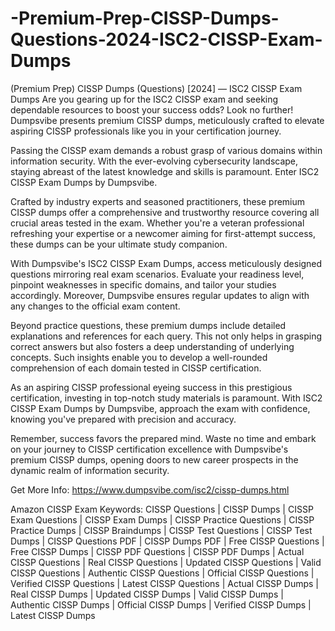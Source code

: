 # -Premium-Prep-CISSP-Dumps-Questions-2024-ISC2-CISSP-Exam-Dumps
(Premium Prep) CISSP Dumps (Questions) [2024] — ISC2 CISSP Exam Dumps
Are you gearing up for the ISC2 CISSP exam and seeking dependable resources to boost your success odds? Look no further! Dumpsvibe presents premium CISSP dumps, meticulously crafted to elevate aspiring CISSP professionals like you in your certification journey.

Passing the CISSP exam demands a robust grasp of various domains within information security. With the ever-evolving cybersecurity landscape, staying abreast of the latest knowledge and skills is paramount. Enter ISC2 CISSP Exam Dumps by Dumpsvibe.

Crafted by industry experts and seasoned practitioners, these premium CISSP dumps offer a comprehensive and trustworthy resource covering all crucial areas tested in the exam. Whether you're a veteran professional refreshing your expertise or a newcomer aiming for first-attempt success, these dumps can be your ultimate study companion.

With Dumpsvibe's ISC2 CISSP Exam Dumps, access meticulously designed questions mirroring real exam scenarios. Evaluate your readiness level, pinpoint weaknesses in specific domains, and tailor your studies accordingly. Moreover, Dumpsvibe ensures regular updates to align with any changes to the official exam content.

Beyond practice questions, these premium dumps include detailed explanations and references for each query. This not only helps in grasping correct answers but also fosters a deep understanding of underlying concepts. Such insights enable you to develop a well-rounded comprehension of each domain tested in CISSP certification.

As an aspiring CISSP professional eyeing success in this prestigious certification, investing in top-notch study materials is paramount. With ISC2 CISSP Exam Dumps by Dumpsvibe, approach the exam with confidence, knowing you've prepared with precision and accuracy.

Remember, success favors the prepared mind. Waste no time and embark on your journey to CISSP certification excellence with Dumpsvibe's premium CISSP dumps, opening doors to new career prospects in the dynamic realm of information security.

Get More Info: https://www.dumpsvibe.com/isc2/cissp-dumps.html

Amazon CISSP Exam Keywords: CISSP Questions | CISSP Dumps | CISSP Exam Questions | CISSP Exam Dumps | CISSP Practice Questions | CISSP Practice Dumps | CISSP Braindumps | CISSP Test Questions | CISSP Test Dumps | CISSP Questions PDF | CISSP Dumps PDF | Free CISSP Questions | Free CISSP Dumps | CISSP PDF Questions | CISSP PDF Dumps | Actual CISSP Questions | Real CISSP Questions | Updated CISSP Questions | Valid CISSP Questions | Authentic CISSP Questions | Official CISSP Questions | Verified CISSP Questions | Latest CISSP Questions | Actual CISSP Dumps | Real CISSP Dumps | Updated CISSP Dumps | Valid CISSP Dumps | Authentic CISSP Dumps | Official CISSP Dumps | Verified CISSP Dumps | Latest CISSP Dumps
